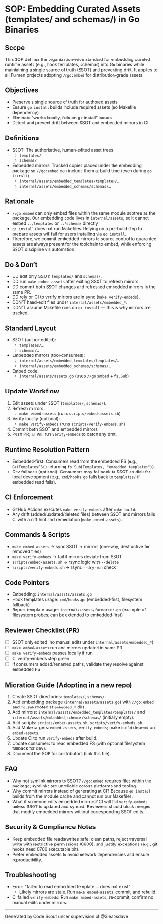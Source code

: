 # SOP: Embedding Curated Assets (templates/ and schemas/) in Go Binaries

## Scope
This SOP defines the organization‑wide standard for embedding curated runtime assets (e.g., hook templates, schemas) into Go binaries while maintaining a single source of truth (SSOT) and preventing drift. It applies to all Fulmen projects adopting `//go:embed` for distribution‑grade assets.

## Objectives
- Preserve a single source of truth for authored assets
- Ensure `go install` builds include required assets (no Makefile dependency)
- Eliminate "works locally, fails on go install" issues
- Detect and prevent drift between SSOT and embedded mirrors in CI

## Definitions
- SSOT: The authoritative, human‑edited asset trees.
  - `templates/`
  - `schemas/`
- Embedded mirrors: Tracked copies placed under the embedding package so `//go:embed` can include them at build time (even during `go install`).
  - `internal/assets/embedded_templates/templates/…`
  - `internal/assets/embedded_schemas/schemas/…`

## Rationale
- `//go:embed` can only embed files within the same module subtree as the package. Our embedding code lives in `internal/assets`, so it cannot embed `../templates` or `../schemas` directly.
- `go install` does not run Makefiles. Relying on a pre‑build step to prepare assets will fail for users installing via `go install`.
- Therefore, we commit embedded mirrors to source control to guarantee assets are always present for the toolchain to embed, while enforcing SSOT discipline via automation.

## Do & Don’t
- DO edit only SSOT: `templates/` and `schemas/`.
- DO run `make embed-assets` after editing SSOT to refresh mirrors.
- DO commit both SSOT changes and refreshed embedded mirrors in the same PR.
- DO rely on CI to verify mirrors are in sync (`make verify-embeds`).
- DON’T hand‑edit files under `internal/assets/embedded_*`.
- DON’T assume Makefile runs on `go install` — this is why mirrors are tracked.

## Standard Layout
- SSOT (author‑edited):
  - `templates/…`
  - `schemas/…`
- Embedded mirrors (tool‑consumed):
  - `internal/assets/embedded_templates/templates/…`
  - `internal/assets/embedded_schemas/schemas/…`
- Embed code:
  - `internal/assets/assets.go` (uses `//go:embed` + `fs.Sub`)

## Update Workflow
1) Edit assets under SSOT (`templates/`, `schemas/`).
2) Refresh mirrors:
   - `make embed-assets` (runs `scripts/embed-assets.sh`)
3) Verify locally (optional):
   - `make verify-embeds` (runs `scripts/verify-embeds.sh`)
4) Commit both SSOT and embedded mirrors.
5) Push PR; CI will run `verify-embeds` to catch any drift.

## Runtime Resolution Pattern
- Embedded‑first: Consumers read from the embedded FS (e.g., `GetTemplatesFS()` returning `fs.Sub(Templates, "embedded_templates")`).
- Dev fallback (optional): Consumers may fall back to SSOT on disk for local development (e.g., `cmd/hooks.go` falls back to `templates/` if embedded read fails).

## CI Enforcement
- GitHub Actions executes `make verify-embeds` after `make build`.
- Any drift (added/updated/deleted files) between SSOT and mirrors fails CI with a diff hint and remediation (`make embed-assets`).

## Commands & Scripts
- `make embed-assets` → sync SSOT → mirrors (one‑way, destructive for removed files)
- `make verify-embeds` → fail if mirrors deviate from SSOT
- `scripts/embed-assets.sh` → rsync logic with `--delete`
- `scripts/verify-embeds.sh` → rsync `--dry-run` check

## Code Pointers
- Embedding: `internal/assets/assets.go`
- Hook templates usage: `cmd/hooks.go` (embedded‑first, filesystem fallback)
- Report template usage: `internal/assess/formatter.go` (example of filesystem probes; can be extended to embedded‑first)

## Reviewer Checklist (PR)
- [ ] SSOT only edited (no manual edits under `internal/assets/embedded_*`)
- [ ] `make embed-assets` run and mirrors updated in same PR
- [ ] `make verify-embeds` passes locally if run
- [ ] CI verify‑embeds step green
- [ ] If consumers added/renamed paths, validate they resolve against embedded FS

## Migration Guide (Adopting in a new repo)
1) Create SSOT directories: `templates/`, `schemas/`.
2) Add embedding package (`internal/assets/assets.go`) with `//go:embed` and `fs.Sub` rooted at `embedded_*` dirs.
3) Add mirrors: `internal/assets/embedded_templates/templates/` and `internal/assets/embedded_schemas/schemas/` (initially empty).
4) Add scripts: `scripts/embed-assets.sh`, `scripts/verify-embeds.sh`.
5) Add Make targets: `embed-assets`, `verify-embeds`; make `build` depend on `embed-assets`.
6) Update CI to run `verify-embeds` after build.
7) Update consumers to read embedded FS (with optional filesystem fallback for dev).
8) Document the SOP for contributors (link this file).

## FAQ
- Why not symlink mirrors to SSOT? `//go:embed` requires files within the package; symlinks are unreliable across platforms and tooling.
- Why commit mirrors instead of generating at CI? Because `go install` builds from the module cache and cannot run our Makefiles.
- What if someone edits embedded mirrors? CI will fail `verify-embeds` unless SSOT is updated and synced. Reviewers should block merges that modify embedded mirrors without corresponding SSOT edits.

## Security & Compliance Notes
- Keep embedded file reads/writes safe: clean paths, reject traversal, write with restrictive permissions (0600), and justify exceptions (e.g., git hooks need 0700 executable bit).
- Prefer embedded assets to avoid network dependencies and ensure reproducibility.

## Troubleshooting
- Error: "failed to read embedded template … does not exist"
  - Likely mirrors are stale. Run `make embed-assets`, commit, and rebuild.
- CI failed `verify-embeds`: Run `make embed-assets`, re‑commit; confirm no manual edits under mirrors.

---

Generated by Code Scout under supervision of @3leapsdave

